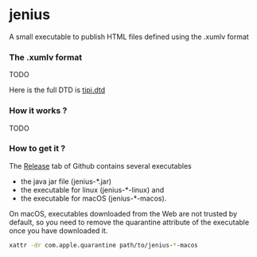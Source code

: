 # jenius
A small executable to publish HTML files defined using the .xumlv format

### The .xumlv format

TODO

Here is the full DTD is [tipi.dtd](tipi.dtd)

### How it works ?

TODO

### How to get it ?

The [Release](https://github.com/forax/jenius/releases) tab of Github contains several executables
- the java jar file (jenius-*.jar)
- the executable for linux (jenius-*-linux) and
- the executable for macOS (jenius-*-macos).

On macOS, executables downloaded from the Web are not trusted by default,
so you need to remove the quarantine attribute of the executable once you have downloaded it.
```bash
xattr -dr com.apple.quarantine path/to/jenius-*-macos
```
